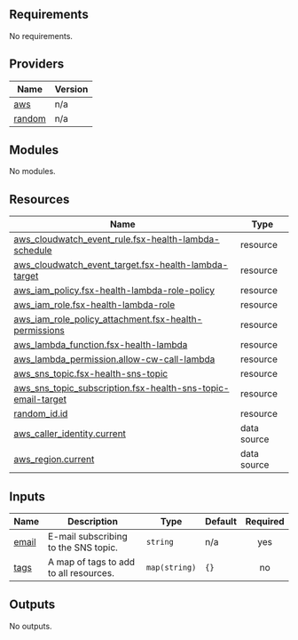 <!-- BEGIN_TF_DOCS -->
## Requirements

No requirements.

## Providers

| Name | Version |
|------|---------|
| <a name="provider_aws"></a> [aws](#provider\_aws) | n/a |
| <a name="provider_random"></a> [random](#provider\_random) | n/a |

## Modules

No modules.

## Resources

| Name | Type |
|------|------|
| [aws_cloudwatch_event_rule.fsx-health-lambda-schedule](https://registry.terraform.io/providers/hashicorp/aws/latest/docs/resources/cloudwatch_event_rule) | resource |
| [aws_cloudwatch_event_target.fsx-health-lambda-target](https://registry.terraform.io/providers/hashicorp/aws/latest/docs/resources/cloudwatch_event_target) | resource |
| [aws_iam_policy.fsx-health-lambda-role-policy](https://registry.terraform.io/providers/hashicorp/aws/latest/docs/resources/iam_policy) | resource |
| [aws_iam_role.fsx-health-lambda-role](https://registry.terraform.io/providers/hashicorp/aws/latest/docs/resources/iam_role) | resource |
| [aws_iam_role_policy_attachment.fsx-health-permissions](https://registry.terraform.io/providers/hashicorp/aws/latest/docs/resources/iam_role_policy_attachment) | resource |
| [aws_lambda_function.fsx-health-lambda](https://registry.terraform.io/providers/hashicorp/aws/latest/docs/resources/lambda_function) | resource |
| [aws_lambda_permission.allow-cw-call-lambda](https://registry.terraform.io/providers/hashicorp/aws/latest/docs/resources/lambda_permission) | resource |
| [aws_sns_topic.fsx-health-sns-topic](https://registry.terraform.io/providers/hashicorp/aws/latest/docs/resources/sns_topic) | resource |
| [aws_sns_topic_subscription.fsx-health-sns-topic-email-target](https://registry.terraform.io/providers/hashicorp/aws/latest/docs/resources/sns_topic_subscription) | resource |
| [random_id.id](https://registry.terraform.io/providers/hashicorp/random/latest/docs/resources/id) | resource |
| [aws_caller_identity.current](https://registry.terraform.io/providers/hashicorp/aws/latest/docs/data-sources/caller_identity) | data source |
| [aws_region.current](https://registry.terraform.io/providers/hashicorp/aws/latest/docs/data-sources/region) | data source |

## Inputs

| Name | Description | Type | Default | Required |
|------|-------------|------|---------|:--------:|
| <a name="input_email"></a> [email](#input\_email) | E-mail subscribing to the SNS topic. | `string` | n/a | yes |
| <a name="input_tags"></a> [tags](#input\_tags) | A map of tags to add to all resources. | `map(string)` | `{}` | no |

## Outputs

No outputs.
<!-- END_TF_DOCS -->